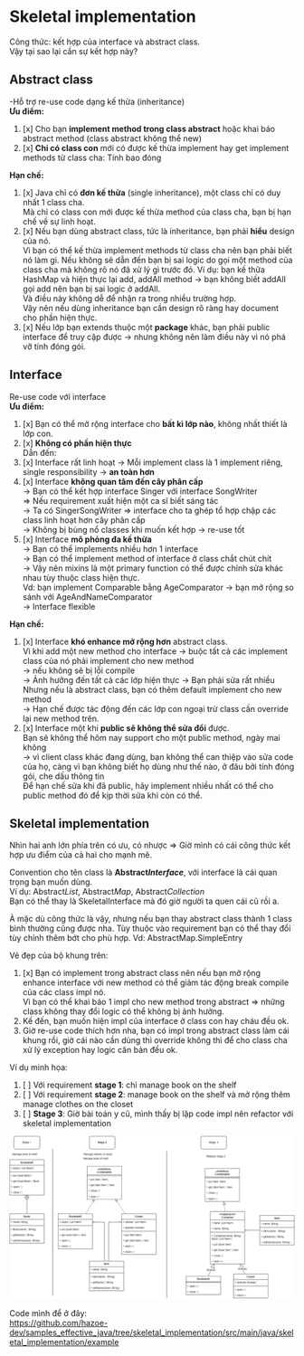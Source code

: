 # Skeletal implementation   
Công thức: kết hợp của interface và abstract class.  
Vậy tại sao lại cần sự kết hợp này?  

## Abstract class
-Hỗ trợ re-use code dạng kế thừa (inheritance)  
**Ưu điểm:**  
1. [x] Cho bạn **implement method trong class abstract** hoặc khai báo abstract method (class abstract không thể new)
2. [x] **Chỉ có class con** mới có được kế thừa implement hay get implement methods từ class cha: Tính bao đóng

**Hạn chế:**
1. [x] Java chỉ có **đơn kế thừa** (single inheritance), một class chỉ có duy nhất 1 class cha.   
Mà chỉ có class con mới được kế thừa method của class cha, bạn bị hạn chế về sự linh hoạt.
2. [x] Nếu bạn dùng abstract class, tức là inheritance, bạn phải **hiểu** design của nó.   
Vì bạn có thể kế thừa implement methods từ class cha nên bạn phải biết nó làm gì. Nếu không sẽ dẫn đến bạn bị sai logic do gọi một method của class cha mà không rõ nó đã xử lý gì trước đó.
   Ví dụ: bạn kế thữa HashMap và hiện thực lại add, addAll method -> bạn không biết addAll gọi add nên bạn bị sai logic ở addAll.  
Và điều này không dễ để nhận ra trong nhiều trường hợp.   
Vậy nên nếu dùng inheritance bạn cần design rõ ràng hay document cho phần hiện thực.
3. [x] Nếu lớp bạn extends thuộc một **package** khác, bạn phải public interface để truy cập được -> nhưng không nên làm điều này vì nó phá vỡ tính đóng gói.  


## Interface
Re-use code với interface  
**Ưu điểm:**  
1. [x] Bạn có thể mở rộng interface cho **bất kì lớp nào**, không nhất thiết là lớp con.
2. [x] **Không có phần hiện thực**  
Dẫn đến:
3. [x] Interface rất linh hoạt -> Mỗi implement class là 1 implement riêng, single responsibility -> **an toàn hơn**  
4. [x] Interface **không quan tâm đến cây phân cấp**  
-> Bạn có thể kết hợp interface Singer với interface SongWriter   
=> Nếu requirement xuất hiện một ca sĩ biết sáng tác  
-> Ta có SingerSongWriter => interface cho ta ghép tổ hợp chập các class linh hoạt hơn cây phân cấp  
-> Không bị bùng nổ classes khi muốn kết hợp -> re-use tốt
5. [x] Interface **mô phỏng đa kế thừa**  
-> Bạn có thể implements nhiều hơn 1 interface   
-> Bạn có thể implement method of interface ở class chắt chút chít  
-> Vậy nên mixins là một primary function có thể được chỉnh sửa khác nhau tùy thuộc class hiện thực.  
Vd: bạn implement Comparable bằng AgeComparator -> bạn mở rộng so sánh với AgeAndNameComparator  
-> Interface flexible

**Hạn chế:**  
1. [x] Interface **khó enhance mở rộng hơn** abstract class.  
Vì khi add một new method cho interface -> buộc tất cả các implement class của nó phải implement cho new method   
-> nếu không sẽ bị lỗi compile  
-> Ảnh hưởng đến tất cả các lớp hiện thực -> Bạn phải sửa rất nhiều  
   Nhưng nếu là abstract class, bạn có thêm default implement cho new method  
-> Hạn chế được tác động đến các lớp con ngoại trừ class cần override lại new method trên.
2. [x] Interface một khi **public sẽ không thể sửa đổi** được.  
Bạn sẽ không thể hôm nay support cho một public method, ngày mai không   
-> vì client class khác đang dùng, bạn không thể can thiệp vào sửa code của họ,
   càng vì bạn không biết họ dùng như thế nào, ở đâu bởi tính đóng gói, che dấu thông tin  
Để hạn chế sửa khi đã public, hãy implement nhiều nhất có thể cho public method đó để kịp thời sửa khi còn có thể.

## Skeletal implementation
Nhìn hai anh lớn phía trên có ưu, có nhược => Giờ mình có cái công thức kết hợp ưu điểm của cả hai cho mạnh mẽ.  

Convention cho tên class là **Abstract*Interface***, với interface là cái quan trọng bạn muốn dùng.   
Ví dụ: Abstract*List*, Abstract*Map*, Abstract*Collection*  
Bạn có thể thay là SkeletalInterface mà đó giờ người ta quen cái cũ rồi a.


À mặc dù công thức là vậy, nhưng nếu bạn thay abstract class thành 1 class bình thường cũng được nha. 
Tùy thuộc vào requirement bạn có thể thay đổi tùy chỉnh thêm bớt cho phù hợp. Vd: AbstractMap.SimpleEntry  

Vẻ đẹp của bộ khung trên:  
1. [x] Bạn có implement trong abstract class nên nếu bạn mở rộng enhance interface với new method có thể giảm tác động break compile của các class impl nó.  
Vì bạn có thể khai báo 1 impl cho new method trong abstract ⇒ những class không thay đổi logic có thể không bị ảnh hưởng.
2. Kế đến, bạn muốn hiện impl của interface ở class con hay cháu đều ok.  
3. Giờ re-use code thích hơn nha, bạn có impl trong abstract class làm cái khung rồi, 
giờ cái nào cần dùng thì override không thì để cho class cha xử lý exception hay logic căn bản đều ok.


Ví dụ minh họa:  
1. [ ] Với requirement **stage 1**: chỉ manage book on the shelf  
2. [ ] Với requirement **stage 2**: manage book on the shelf và mở rộng thêm manage clothes on the closet  
3. [ ] **Stage 3**: Giờ bài toán y cũ, mình thấy bị lặp code impl nên refactor với skeletal implementation  

![Example skeletal implementation](images/skeletal_implementation.png)  

Code mình để ở đây:  
https://github.com/hazoe-dev/samples_effective_java/tree/skeletal_implementation/src/main/java/skeletal_implementation/example
